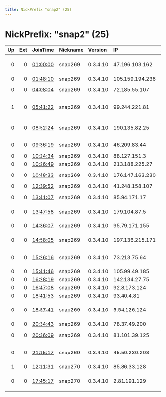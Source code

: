 ```yaml
---
title: NickPrefix "snap2" (25)
---
```


# NickPrefix: "snap2" (25)

|   Up |   Ext | JoinTime                                                                                            | Nickname   | Version   | IP              | AS                                       | CC   |   ORp |   Dirp | OS    | Contact   |   eFamMembers |
|-----:|------:|:----------------------------------------------------------------------------------------------------|:-----------|:----------|:----------------|:-----------------------------------------|:-----|------:|-------:|:------|:----------|--------------:|
|    0 |     0 | [01:00:00](https://metrics.torproject.org/rs.html#details/7C1A8AAE571D2C01561D4FA22851218EDF4D2F3B) | snap269    | 0.3.4.10  | 47.196.103.162  | Frontier Communications of America, Inc. | us   | 36929 |      0 | Linux | None      |             1 |
|    0 |     0 | [01:48:10](https://metrics.torproject.org/rs.html#details/804FB116455C45ACE64EA70333A2D9F36FC8752C) | snap269    | 0.3.4.10  | 105.159.194.236 | MT-MPLS                                  | ma   | 43987 |      0 | Linux | None      |             1 |
|    0 |     0 | [04:08:04](https://metrics.torproject.org/rs.html#details/4A62D6DD3368383C97D4E632F58286C3150554E6) | snap269    | 0.3.4.10  | 72.185.55.107   | BRIGHT HOUSE NETWORKS, LLC               | us   | 38883 |      0 | Linux | None      |             1 |
|    1 |     0 | [05:41:22](https://metrics.torproject.org/rs.html#details/15E65916D02916A1EC438A5046CAF4A469A00B0F) | snap269    | 0.3.4.10  | 99.244.221.81   | Rogers Communications Canada Inc.        | ca   | 34709 |      0 | Linux | None      |             1 |
|    0 |     0 | [08:52:24](https://metrics.torproject.org/rs.html#details/AFAC6F6A31B4B3C583792C1B940593473BC55B14) | snap269    | 0.3.4.10  | 190.135.82.25   | Administracion Nacional de Telecomunicac | uy   | 37665 |      0 | Linux | None      |             1 |
|    0 |     0 | [09:36:19](https://metrics.torproject.org/rs.html#details/0FDDF7FD0C437C59EA3591B78C0D3CB1AB0E051C) | snap269    | 0.3.4.10  | 46.209.83.44    | Sharif University Of Technology          | ir   | 35633 |      0 | Linux | None      |             1 |
|    0 |     0 | [10:24:34](https://metrics.torproject.org/rs.html#details/FA8F71FC65EF39DDC09DB24D9A90EEB8BBAFE274) | snap269    | 0.3.4.10  | 88.127.151.3    | Free SAS                                 | fr   | 34929 |      0 | Linux | None      |             1 |
|    0 |     0 | [10:26:49](https://metrics.torproject.org/rs.html#details/3BB2F6E99C0D70131A3753CA9DECA1DEDF66B197) | snap269    | 0.3.4.10  | 213.188.225.27  | ImproWare AG                             | ch   | 41755 |      0 | Linux | None      |             1 |
|    0 |     0 | [10:48:33](https://metrics.torproject.org/rs.html#details/94E8F43A32733939AB95942B50B34E4ECD43837B) | snap269    | 0.3.4.10  | 176.147.163.230 | Bouygues Telecom SA                      | fr   | 33291 |      0 | Linux | None      |             1 |
|    0 |     0 | [12:39:52](https://metrics.torproject.org/rs.html#details/208C9FF489BB0596B7AC8A2E6494C68B600038DC) | snap269    | 0.3.4.10  | 41.248.158.107  | MT-MPLS                                  | ma   | 38177 |      0 | Linux | None      |             1 |
|    0 |     0 | [13:41:07](https://metrics.torproject.org/rs.html#details/4249DACC12AFF3D841BA1E52429EC3C71EBF4DDC) | snap269    | 0.3.4.10  | 85.94.171.17    | Andorra Telecom Sau                      | ad   | 39785 |      0 | Linux | None      |             1 |
|    0 |     0 | [13:47:58](https://metrics.torproject.org/rs.html#details/02C77758A177E2AEEACA404B3D3674C13244FCF8) | snap269    | 0.3.4.10  | 179.104.87.5    | ALGAR TELECOM S/A                        | br   | 43935 |      0 | Linux | None      |             1 |
|    0 |     0 | [14:36:07](https://metrics.torproject.org/rs.html#details/0F5B30EAD023706B44C69A63B984988ED88951F9) | snap269    | 0.3.4.10  | 95.79.171.155   | JSC ER-Telecom Holding                   | ru   | 40415 |      0 | Linux | None      |             1 |
|    0 |     0 | [14:58:05](https://metrics.torproject.org/rs.html#details/D440D28B1B70D9A7705F3D60C19924CF8E27314A) | snap269    | 0.3.4.10  | 197.136.215.171 | Kenya Education Network                  | ke   | 43827 |      0 | Linux | None      |             1 |
|    0 |     0 | [15:26:16](https://metrics.torproject.org/rs.html#details/DE9BB9B3057A4DF83B9A484964EC659BD8C56CA4) | snap269    | 0.3.4.10  | 73.213.75.64    | Comcast Cable Communications, LLC        | us   | 35909 |      0 | Linux | None      |             1 |
|    0 |     0 | [15:41:46](https://metrics.torproject.org/rs.html#details/6B24205E334040031895BEA99F7253F9B6715E0F) | snap269    | 0.3.4.10  | 105.99.49.185   | Telecom Algeria                          | dz   | 39253 |      0 | Linux | None      |             1 |
|    0 |     0 | [16:28:19](https://metrics.torproject.org/rs.html#details/D2DB7051B162827F03C187C05B923EC6A6BFBBFC) | snap269    | 0.3.4.10  | 142.134.27.75   | Bell Canada                              | ca   | 44659 |      0 | Linux | None      |             1 |
|    0 |     0 | [16:47:08](https://metrics.torproject.org/rs.html#details/F5D46558688525CB7B8B31DAC9D80CD5345715AC) | snap269    | 0.3.4.10  | 92.8.173.124    | TalkTalk                                 | gb   | 43317 |      0 | Linux | None      |             1 |
|    0 |     0 | [18:41:53](https://metrics.torproject.org/rs.html#details/5E33CF1AD7DBDA27371C7D9719D0FD00FA98AF18) | snap269    | 0.3.4.10  | 93.40.4.81      | Fastweb                                  | it   | 45437 |      0 | Linux | None      |             1 |
|    0 |     0 | [18:57:41](https://metrics.torproject.org/rs.html#details/4DC13EF3C4362066953FFFAFA839272136865215) | snap269    | 0.3.4.10  | 5.54.126.124    | Vodafone-panafon Hellenic Telecommunicat | gr   | 34267 |      0 | Linux | None      |             1 |
|    0 |     0 | [20:34:43](https://metrics.torproject.org/rs.html#details/ACF3F319B24851301C29964CE9DC498E68A4AF34) | snap269    | 0.3.4.10  | 78.37.49.200    | Rostelecom                               | ru   | 35911 |      0 | Linux | None      |             1 |
|    0 |     0 | [20:36:09](https://metrics.torproject.org/rs.html#details/F974AFFD8B4D5365776A8F452CB00E9891F74AB5) | snap269    | 0.3.4.10  | 81.101.39.125   | Virgin Media Limited                     | gb   | 43855 |      0 | Linux | None      |             1 |
|    0 |     0 | [21:15:17](https://metrics.torproject.org/rs.html#details/8F7B3B559265B6C94E2E56573E8A1B5F4800424A) | snap269    | 0.3.4.10  | 45.50.230.208   | Time Warner Cable Internet LLC           | us   | 40479 |      0 | Linux | None      |             1 |
|    1 |     0 | [12:11:31](https://metrics.torproject.org/rs.html#details/0F5EEFA54A8A98BEA7C765CBC4491448850AA58D) | snap270    | 0.3.4.10  | 85.86.33.128    | Euskaltel S.A.                           | es   | 36371 |      0 | Linux | None      |             1 |
|    0 |     0 | [17:45:17](https://metrics.torproject.org/rs.html#details/EDA26387D47FB8644112D6636D4A44123D934A1E) | snap270    | 0.3.4.10  | 2.81.191.129    | Servicos De Comunicacoes E Multimedia S. | pt   | 41429 |      0 | Linux | None      |             1 |
